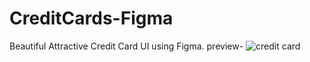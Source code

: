 # CreditCards-Figma
Beautiful Attractive Credit Card UI using Figma.
preview-
![credit card](https://user-images.githubusercontent.com/94120092/202892144-c4b06365-6784-4399-a450-f055dc6fbcca.png)

